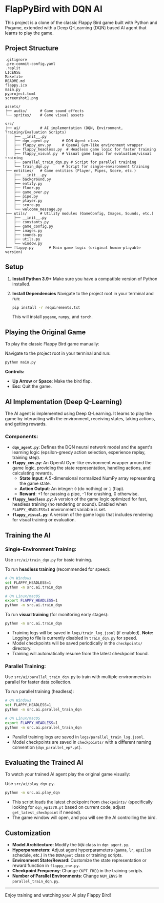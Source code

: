 # FlapPyBird with DQN AI

This project is a clone of the classic Flappy Bird game built with Python and Pygame, extended with a Deep Q-Learning (DQN) based AI agent that learns to play the game.

## Project Structure

```
.gitignore
.pre-commit-config.yaml
.replit
LICENSE
Makefile
README.md
flappy.ico
main.py
pyproject.toml
screenshot1.png

assets/
├── audio/      # Game sound effects
└── sprites/    # Game visual assets

src/
├── ai/         # AI implementation (DQN, Environment, Training/Evaluation Scripts)
│   ├── __init__.py
│   ├── dqn_agent.py      # DQN Agent class
│   ├── flappy_env.py     # OpenAI Gym-like environment wrapper
│   ├── flappy_headless.py  # Headless game logic for faster training
│   ├── flappy_visual.py  # Visual game logic for evaluation/visual training
│   ├── parallel_train_dqn.py # Script for parallel training
│   └── train_dqn.py      # Script for single-environment training
├── entities/   # Game entities (Player, Pipes, Score, etc.)
│   ├── __init__.py
│   ├── background.py
│   ├── entity.py
│   ├── floor.py
│   ├── game_over.py
│   ├── pipe.py
│   ├── player.py
│   ├── score.py
│   └── welcome_message.py
├── utils/      # Utility modules (GameConfig, Images, Sounds, etc.)
│   ├── __init__.py
│   ├── constants.py
│   ├── game_config.py
│   ├── images.py
│   ├── sounds.py
│   ├── utils.py
│   └── window.py
└── flappy.py       # Main game logic (original human-playable version)
```

## Setup

1.  **Install Python 3.9+**
    Make sure you have a compatible version of Python installed.

2.  **Install Dependencies**
    Navigate to the project root in your terminal and run:
    ```bash
    pip install -r requirements.txt
    ```
    This will install `pygame`, `numpy`, and `torch`.

## Playing the Original Game

To play the classic Flappy Bird game manually:

Navigate to the project root in your terminal and run:
```bash
python main.py
```

**Controls:**
-   **Up Arrow** or **Space**: Make the bird flap.
-   **Esc**: Quit the game.

## AI Implementation (Deep Q-Learning)

The AI agent is implemented using Deep Q-Learning. It learns to play the game by interacting with the environment, receiving states, taking actions, and getting rewards.

### Components:

-   **`dqn_agent.py`**: Defines the DQN neural network model and the agent's learning logic (epsilon-greedy action selection, experience replay, training step).
-   **`flappy_env.py`**: An OpenAI Gym-like environment wrapper around the game logic, providing the state representation, handling actions, and calculating rewards.
    -   **State Input**: A 5-dimensional normalized NumPy array representing the game state.
    -   **Action Output**: An integer: `0` (do nothing) or `1` (flap).
    -   **Reward**: +1 for passing a pipe, -1 for crashing, 0 otherwise.
-   **`flappy_headless.py`**: A version of the game logic optimized for fast, headless training (no rendering or sound). Enabled when `FLAPPY_HEADLESS=1` environment variable is set.
-   **`flappy_visual.py`**: A version of the game logic that includes rendering for visual training or evaluation.

## Training the AI

### Single-Environment Training:

Use `src/ai/train_dqn.py` for basic training.

To run **headless training** (recommended for speed):

```bash
# On Windows
set FLAPPY_HEADLESS=1
python -m src.ai.train_dqn

# On Linux/macOS
export FLAPPY_HEADLESS=1
python -m src.ai.train_dqn
```

To run **visual training** (for monitoring early stages):

```bash
python -m src.ai.train_dqn
```

-   Training logs will be saved in `logs/train_log.jsonl` (if enabled). **Note:** Logging to file is currently disabled in `train_dqn.py` for speed.
-   Model checkpoints will be saved periodically in the `checkpoints/` directory.
-   Training will automatically resume from the latest checkpoint found.

### Parallel Training:

Use `src/ai/parallel_train_dqn.py` to train with multiple environments in parallel for faster data collection.

To run parallel training (headless):

```bash
# On Windows
set FLAPPY_HEADLESS=1
python -m src.ai.parallel_train_dqn

# On Linux/macOS
export FLAPPY_HEADLESS=1
python -m src.ai.parallel_train_dqn
```

-   Parallel training logs are saved in `logs/parallel_train_log.jsonl`.
-   Model checkpoints are saved in `checkpoints/` with a different naming convention (`dqn_parallel_ep*.pt`).

## Evaluating the Trained AI

To watch your trained AI agent play the original game visually:

Use `src/ai/play_dqn.py`.

```bash
python -m src.ai.play_dqn
```

-   This script loads the latest checkpoint from `checkpoints/` (specifically looking for `dqn_ep1370.pt` based on current code, adjust `get_latest_checkpoint` if needed).
-   The game window will open, and you will see the AI controlling the bird.

## Customization

-   **Model Architecture**: Modify the `DQN` class in `dqn_agent.py`.
-   **Hyperparameters**: Adjust agent hyperparameters (`gamma`, `lr`, `epsilon` schedule, etc.) in the `DQNAgent` class or training scripts.
-   **Environment State/Reward**: Customize the state representation or reward function in `flappy_env.py`.
-   **Checkpoint Frequency**: Change `CKPT_FREQ` in the training scripts.
-   **Number of Parallel Environments**: Change `NUM_ENVS` in `parallel_train_dqn.py`.

---

Enjoy training and watching your AI play Flappy Bird!
